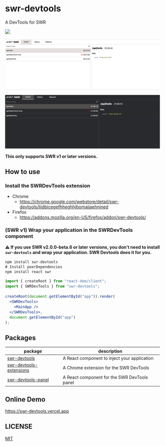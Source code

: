 # swr-devtools

A DevTools for SWR

[![](https://github.com/koba04/swr-devtools/workflows/lint/badge.svg)](https://github.com/koba04/swr-devtools/actions?workflow=lint)

![A screenshot of SWR Devtools (light theme)](./imgs/light.png)

![A screenshot of SWR Devtools (dark theme)](./imgs/dark.png)

**This only supports SWR v1 or later versions.**

## How to use

### Install the SWRDevTools extension

- Chrome
    - https://chrome.google.com/webstore/detail/swr-devtools/liidbicegefhheghhjbomajjaehnjned
- Firefox
    - https://addons.mozilla.org/en-US/firefox/addon/swr-devtools/

### (SWR v1) Wrap your application in the SWRDevTools component

**⚠️ If you use SWR v2.0.0-beta.6 or later versions, you don't need to install `swr-devtools` and wrap your application. SWR Devtools does it for you.**

```shell
npm install swr-devtools
# Install peerDependencies
npm install react swr
```

```jsx
import { createRoot } from "react-dom/client";
import { SWRDevTools } from "swr-devtools";

createRoot(document.getElementById("app")).render(
  <SWRDevTools>
    <MainApp />
  </SWRDevTools>,
  document.getElementById("app")
);
```
## Packages

| package                                                       | description                                  |
| ------------------------------------------------------------- | -------------------------------------------- |
| [swr-devtools](./packages/swr-devtools)                       | A React component to inject your application |
| [swr-devtools-extensions](./packages/swr-devtools-extensions) | A Chrome extension for the SWR DevTools      |
| [swr-devtools-panel](./packages/swr-devtools-panel)           | A React component for the SWR DevTools panel |

## Online Demo

https://swr-devtools.vercel.app

## LICENSE

[MIT](LICENSE.md)
